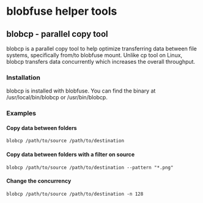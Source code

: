 # blobfuse helper tools
## blobcp - parallel copy tool

blobcp is a parallel copy tool to help optimize transferring data between file systems, specifically from/to blobfuse mount. Unlike cp tool on Linux, blobcp transfers data concurrently which increases the overall throughput.

### Installation

blobcp is installed with blobfuse. You can find the binary at /usr/local/bin/blobcp or /usr/bin/blobcp.

### Examples

#### Copy data between folders

```blobcp /path/to/source /path/to/destination```

#### Copy data between folders with a filter on source

```blobcp /path/to/source /path/to/destination --pattern "*.png"```

#### Change the concurrency

```blobcp /path/to/source /path/to/destination -n 128```
